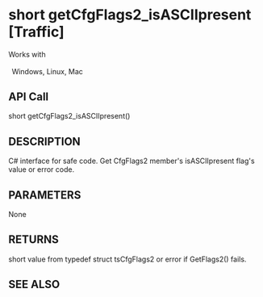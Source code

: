 # short getCfgFlags2_isASCIIpresent [Traffic]

Works with <p class="s1" style="padding-top: 2pt;padding-left: 5pt;text-indent: 0pt;text-align: left;"><a name="bookmark224">&zwnj;</a>Windows, Linux, Mac</p>

## API Call
short getCfgFlags2_isASCIIpresent()
## DESCRIPTION
C# interface for safe code. Get CfgFlags2 member&#39;s isASCIIpresent flag&#39;s value or error code.

## PARAMETERS
None

## RETURNS
short value from typedef struct tsCfgFlags2 or error if GetFlags2() fails.

## SEE ALSO

